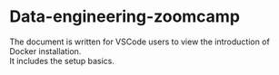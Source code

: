 # Data-engineering-zoomcamp
The document is written for VSCode users to view the introduction of Docker installation.   
It includes the setup basics.